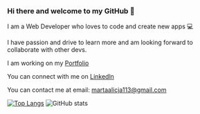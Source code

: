 ### Hi there and welcome to my GitHub 👋

I am a Web Developer who loves to code and create new apps 💻


I have passion and drive to learn more and am looking forward to collaborate with other devs. 

I am working on my [Portfolio](https://portfolio-js.martakode.vercel.app/)  

You can connect with me on [Linkedln](https://www.linkedin.com/in/marta-janina-krawczyk/) 

You can contact me at email: <martaalicja113@gmail.com> 

[![Top Langs](https://github-readme-stats.vercel.app/api/top-langs/?username=MartaKode)](https://github.com/anuraghazra/github-readme-stats) ![GitHub stats](https://github-readme-stats.vercel.app/api?username=MartaKode&show_icons=true)  


<!--
**MartaKode/MartaKode** is a ✨ _special_ ✨ repository because its `README.md` (this file) appears on your GitHub profile.

Here are some ideas to get you started:

- 🔭 I’m currently working on ...
- 🌱 I’m currently learning ...
- 👯 I’m looking to collaborate on ...
- 🤔 I’m looking for help with ...
- 💬 Ask me about ...
- 📫 How to reach me: ...
- 😄 Pronouns: ...
- ⚡ Fun fact: ...
-->
